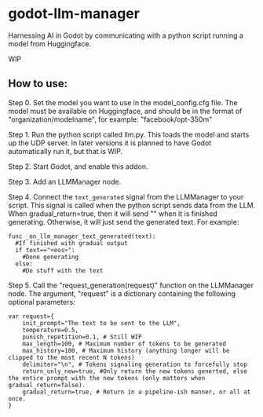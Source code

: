 # godot-llm-manager
Harnessing AI in Godot by communicating with a python script running a model from Huggingface.

WIP

## How to use:
Step 0.
Set the model you want to use in the model_config.cfg file. The model must be available on Huggingface, and should be in the format of "organization/modelname", for example: "facebook/opt-350m"

Step 1.
Run the python script called llm.py. This loads the model and starts up the UDP server. In later versions it is planned to have Godot automatically run it, but that is WIP.

Step 2.
Start Godot, and enable this addon.

Step 3.
Add an LLMManager node.

Step 4.
Connect the ```text_generated``` signal from the LLMManager to your script. This signal is called when the python script sends data from the LLM. When gradual_return=true, then it will send "<eos>" when it is finished generating. Otherwise, it will just send the generated text.
For example:
```gdscript
func _on_llm_manager_text_generated(text):
  #If finished with gradual output
  if text=="<eos>":
    #Done generating
  else:
    #Do stuff with the text
```

Step 5.
Call the "request_generation(request)" function on the LLMManager node. 
The argument, "request" is a dictionary containing the following optional parameters:
```gdscript
var request={
	init_prompt="The text to be sent to the LLM",
	temperature=0.5,
	punish_repetition=0.1, # Still WIP
	max_length=100, # Maximum number of tokens to be generated
	max_history=100, # Maximum history (anything longer will be clipped to the most recent N tokens)
	delimiter="\n", # Tokens signaling generation to forcefully stop
	return_only_new=true, #Only return the new tokens generted, else the entire prompt with the new tokens (only matters when gradual_return=false).
	gradual_return=true, # Return in a pipeline-ish manner, or all at once.
}
```
